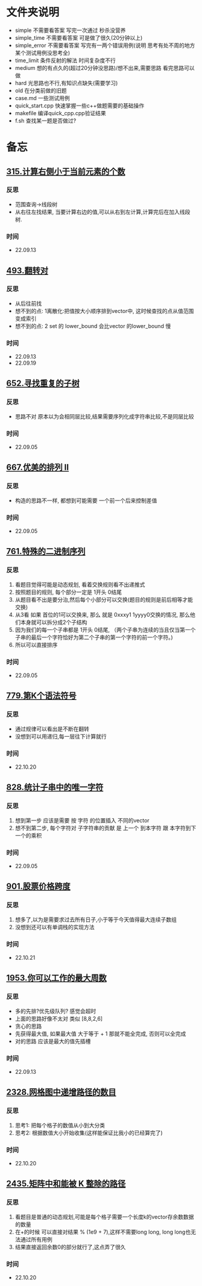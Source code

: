 # 文件夹说明
- simple 不需要看答案 写完一次通过 秒杀没营养
- simple_time 不需要看答案 可是做了很久(20分钟以上)
- simple_error 不需要看答案 写完有一两个错误用例(说明 思考有处不周的地方 某个测试用例没思考全)
- time_limit 条件反射的解法 时间复杂度不行
- medium 想的有点久的(超过20分钟没思路)/想不出来,需要思路 看完思路可以做
- hard 光思路也不行,有知识点缺失(需要学习)
- old 在分类前做的旧题
- case.md 一些测试用例
- quick_start.cpp 快速掌握一些c++做题需要的基础操作
- makefile 编译quick_cpp.cpp验证结果
- f.sh 查找某一题是否做过?
# 备忘


## [315.计算右侧小于当前元素的个数](https://leetcode.cn/problems/count-of-smaller-numbers-after-self/description/)
### 反思
- 范围查询->线段树
- 从右往左找结果, 当要计算右边的值,可以从右到左计算,计算完后在加入线段树.
### 时间
- 22.09.13

## [493.翻转对](https://leetcode.cn/problems/reverse-pairs/description/)
### 反思
- 从后往前找
- 想不到的点: 1离散化:把值按大小顺序排到vector中, 这时候查找的点从值范围变成索引
- 想不到的点: 2 set 的 lower_bound 会比vector 的lower_bound 慢
### 时间
- 22.09.13
- 22.09.19

## [652.寻找重复的子树](https://leetcode.cn/problems/find-duplicate-subtrees/description/)
### 反思
- 思路不对 原本以为会相同层比较,结果需要序列化成字符串比较,不是同层比较
### 时间
- 22.09.05

## [667.优美的排列 II](https://leetcode.cn/problems/k-th-symbol-in-grammar/description/)
### 反思
- 构造的思路不一样, 都想到可能需要 一个前一个后来控制差值
### 时间
- 22.09.05

## [761.特殊的二进制序列](https://leetcode.cn/problems/special-binary-string/description/)
### 反思
1. 看题目觉得可能是动态规划, 看着交换规则看不出递推式
2. 按照题目的规则, 每个部分一定是 1开头 0结尾
3. 从题目看不出是要分治,然后每个小部分可以交换(题目的规则是前后相等才能交换)
4. 从3看 如果 首位的1可以交换来, 那么 就是 0xxxy1 1yyyy0交换的情况, 那么他们本身就可以拆分成2个子结构
5. 因为我们的每一个子串都是 1开头 0结尾,  （两个子串为连续的当且仅当第一个子串的最后一个字符恰好为第二个子串的第一个字符的前一个字符。)
6. 所以可以直接排序
### 时间
- 22.09.05

## [779.第K个语法符号](https://leetcode.cn/problems/k-th-symbol-in-grammar/description/)
### 反思
- 通过规律可以看出是不断在翻转
- 没想到可以用递归,每一层往下计算就行
### 时间
- 22.10.20

## [828.统计子串中的唯一字符](https://leetcode.cn/problems/count-unique-characters-of-all-substrings-of-a-given-string/description/)
### 反思
1. 想到第一步 应该是需要 按 字符 的位置插入 不同的vector
1. 想不到第二步, 每个字符对 子字符串的贡献 是 上一个 到本字符  跟 本字符到下一个的乘积
### 时间
- 22.09.05

## [901.股票价格跨度](https://leetcode.cn/problems/online-stock-span/description/)
### 反思
1. 想多了,以为是需要求过去所有日子,小于等于今天值得最大连续子数组
1. 没想到还可以有单调栈的实现方法
### 时间
- 22.10.21

## [1953.你可以工作的最大周数](https://leetcode.cn/problems/maximum-number-of-weeks-for-which-you-can-work/description/)
### 反思
- 多的先排?优先级队列? 感觉会超时
- 上面的思路好像不太对 类似 [8,8,2,6]
- 贪心的思路
- 先获得最大值, 如果最大值 大于等于 + 1 那就不能全完成, 否则可以全完成
- 对的思路 应该是最大的值先插槽
### 时间
- 22.09.13

## [2328.网格图中递增路径的数目](https://leetcode.cn/problems/number-of-increasing-paths-in-a-grid/description/)
### 反思
1. 思考1: 把每个格子的数值从小到大分类
1. 思考2: 根据数值大小开始收集(这样能保证比我小的已经算完了)
### 时间
- 22.10.20

## [2435.矩阵中和能被 K 整除的路径](https://leetcode.cn/problems/paths-in-matrix-whose-sum-is-divisible-by-k/description/)
### 反思
1. 看题目是普通的动态规划,可能是每个格子需要一个长度k的vector存余数数据的数量
1. 在+的时候 可以直接对结果 % (1e9 + 7),这样不需要long long, long long也无法通过所有用例
1. 结果直接返回余数0的部分就行了,这点弄了很久
### 时间
- 22.10.20
